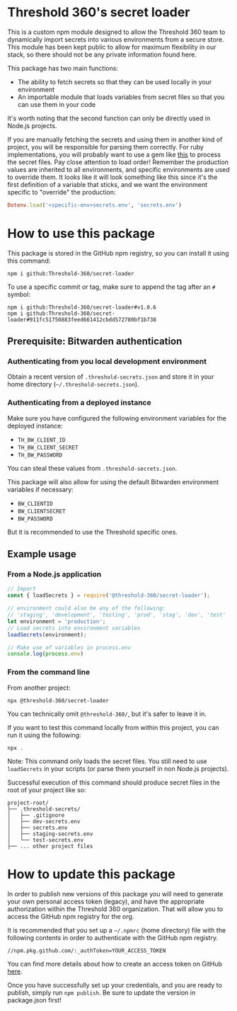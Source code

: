 # Threshold 360's secret loader

This is a custom npm module designed to allow the Threshold 360 team to dynamically import secrets into various environments from a secure store.
This module has been kept public to allow for maximum flexibility in our stack, so there should not be any private information found here.

This package has two main functions:

- The ability to fetch secrets so that they can be used locally in your environment
- An importable module that loads variables from secret files so that you can use them in your code

It's worth noting that the second function can only be directly used in Node.js projects.

If you are manually fetching the secrets and using them in another kind of project, you will be responsible for parsing them correctly.
For ruby implementations, you will probably want to use a gem like [this](https://github.com/bkeepers/dotenv) to process the secret files.
Pay close attention to load order! Remember the production values are inherited to all environments, and specific environments are used to override them.
It looks like it will look something like this since it's the first definition of a variable that sticks, and we want the environment specific to "override" the production:

```ruby
Dotenv.load('<specific-env>secrets.env', 'secrets.env')
```

# How to use this package

This package is stored in the GitHub npm registry, so you can install it using this command:

```
npm i github:Threshold-360/secret-loader
```

To use a specific commit or tag, make sure to append the tag after an `#` symbol:
```
npm i github:Threshold-360/secret-loader#v1.0.6
npm i github:Threshold-360/secret-loader#911fc51750883feed661412cbdd572780bf1b738
```

## Prerequisite: Bitwarden authentication

### Authenticating from you local development environment

Obtain a recent version of `.threshold-secrets.json` and store it in your home directory (`~/.threshold-secrets.json`).

### Authenticating from a deployed instance

Make sure you have configured the following environment variables for the deployed instance:

- `TH_BW_CLIENT_ID`
- `TH_BW_CLIENT_SECRET`
- `TH_BW_PASSWORD`

You can steal these values from `.threshold-secrets.json`.

This package will also allow for using the default Bitwarden environment variables if necessary:

- `BW_CLIENTID`
- `BW_CLIENTSECRET`
- `BW_PASSWORD`

But it is recommended to use the Threshold specific ones.

## Example usage

### From a Node.js application

```javascript
// Import
const { loadSecrets } = require('@threshold-360/secret-loader');

// environment could also be any of the following:
// 'staging', 'development', 'testing', 'prod', 'stag', 'dev', 'test'
let environment = 'production';
// Load secrets into environment variables
loadSecrets(environment);

// Make use of variables in process.env
console.log(process.env)
```

### From the command line

From another project:
```
npx @threshold-360/secret-loader
```

You can technically omit `@threshold-360/`, but it's safer to leave it in.

If you want to test this command locally from within this project, you can run it using the following:
```
npx .
```

Note: This command only loads the secret files. You still need to use `loadSecrets` in your scripts (or parse them yourself in non Node.js projects).

Successful execution of this command should produce secret files in the root of your project like so:

```
project-root/
├── .threshold-secrets/
│   ├── .gitignore
│   ├── dev-secrets.env
│   ├── secrets.env
│   ├── staging-secrets.env
│   └── test-secrets.env
├── ... other project files
```

# How to update this package

In order to publish new versions of this package you will need to generate your own personal access token (legacy), and have the appropriate authorization within the Threshold 360 organization.
That will allow you to access the GitHub npm registry for the org.

It is recommended that you set up a `~/.npmrc` (home directory) file with the following contents in order to authenticate with the GitHub npm registry.

```
//npm.pkg.github.com/:_authToken=YOUR_ACCESS_TOKEN
```

You can find more details about how to create an access token on GitHub [here](https://docs.github.com/en/authentication/keeping-your-account-and-data-secure/managing-your-personal-access-tokens).

Once you have successfully set up your credentials, and you are ready to publish, simply run `npm publish`. Be sure to update the version in package.json first!
